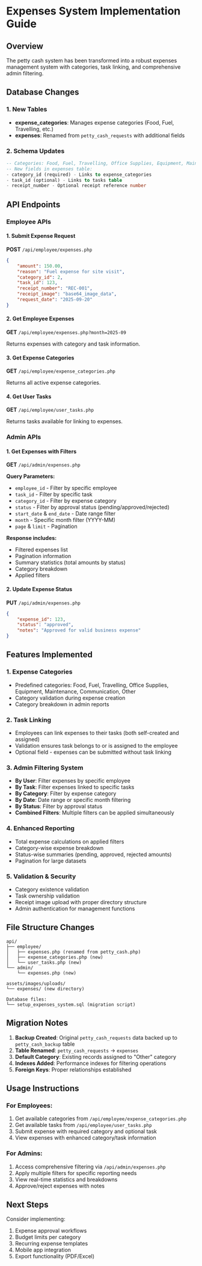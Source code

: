 # Expenses System Implementation Guide

## Overview
The petty cash system has been transformed into a robust expenses management system with categories, task linking, and comprehensive admin filtering.

## Database Changes

### 1. New Tables
- **expense_categories**: Manages expense categories (Food, Fuel, Travelling, etc.)
- **expenses**: Renamed from `petty_cash_requests` with additional fields

### 2. Schema Updates
```sql
-- Categories: Food, Fuel, Travelling, Office Supplies, Equipment, Maintenance, Communication, Other
-- New fields in expenses table:
- category_id (required) - Links to expense_categories
- task_id (optional) - Links to tasks table
- receipt_number - Optional receipt reference number
```

## API Endpoints

### Employee APIs

#### 1. Submit Expense Request
**POST** `/api/employee/expenses.php`

```json
{
    "amount": 150.00,
    "reason": "Fuel expense for site visit",
    "category_id": 2,
    "task_id": 123,
    "receipt_number": "REC-001",
    "receipt_image": "base64_image_data",
    "request_date": "2025-09-20"
}
```

#### 2. Get Employee Expenses
**GET** `/api/employee/expenses.php?month=2025-09`

Returns expenses with category and task information.

#### 3. Get Expense Categories
**GET** `/api/employee/expense_categories.php`

Returns all active expense categories.

#### 4. Get User Tasks
**GET** `/api/employee/user_tasks.php`

Returns tasks available for linking to expenses.

### Admin APIs

#### 1. Get Expenses with Filters
**GET** `/api/admin/expenses.php`

**Query Parameters:**
- `employee_id` - Filter by specific employee
- `task_id` - Filter by specific task
- `category_id` - Filter by expense category
- `status` - Filter by approval status (pending/approved/rejected)
- `start_date` & `end_date` - Date range filter
- `month` - Specific month filter (YYYY-MM)
- `page` & `limit` - Pagination

**Response includes:**
- Filtered expenses list
- Pagination information
- Summary statistics (total amounts by status)
- Category breakdown
- Applied filters

#### 2. Update Expense Status
**PUT** `/api/admin/expenses.php`

```json
{
    "expense_id": 123,
    "status": "approved",
    "notes": "Approved for valid business expense"
}
```

## Features Implemented

### 1. Expense Categories
- Predefined categories: Food, Fuel, Travelling, Office Supplies, Equipment, Maintenance, Communication, Other
- Category validation during expense creation
- Category breakdown in admin reports

### 2. Task Linking
- Employees can link expenses to their tasks (both self-created and assigned)
- Validation ensures task belongs to or is assigned to the employee
- Optional field - expenses can be submitted without task linking

### 3. Admin Filtering System
- **By User**: Filter expenses by specific employee
- **By Task**: Filter expenses linked to specific tasks
- **By Category**: Filter by expense category
- **By Date**: Date range or specific month filtering
- **By Status**: Filter by approval status
- **Combined Filters**: Multiple filters can be applied simultaneously

### 4. Enhanced Reporting
- Total expense calculations on applied filters
- Category-wise expense breakdown
- Status-wise summaries (pending, approved, rejected amounts)
- Pagination for large datasets

### 5. Validation & Security
- Category existence validation
- Task ownership validation
- Receipt image upload with proper directory structure
- Admin authentication for management functions

## File Structure Changes

```
api/
├── employee/
│   ├── expenses.php (renamed from petty_cash.php)
│   ├── expense_categories.php (new)
│   └── user_tasks.php (new)
└── admin/
    └── expenses.php (new)

assets/images/uploads/
└── expenses/ (new directory)

Database files:
└── setup_expenses_system.sql (migration script)
```

## Migration Notes

1. **Backup Created**: Original `petty_cash_requests` data backed up to `petty_cash_backup` table
2. **Table Renamed**: `petty_cash_requests` → `expenses`
3. **Default Category**: Existing records assigned to "Other" category
4. **Indexes Added**: Performance indexes for filtering operations
5. **Foreign Keys**: Proper relationships established

## Usage Instructions

### For Employees:
1. Get available categories from `/api/employee/expense_categories.php`
2. Get available tasks from `/api/employee/user_tasks.php`
3. Submit expense with required category and optional task
4. View expenses with enhanced category/task information

### For Admins:
1. Access comprehensive filtering via `/api/admin/expenses.php`
2. Apply multiple filters for specific reporting needs
3. View real-time statistics and breakdowns
4. Approve/reject expenses with notes

## Next Steps

Consider implementing:
1. Expense approval workflows
2. Budget limits per category
3. Recurring expense templates
4. Mobile app integration
5. Export functionality (PDF/Excel)